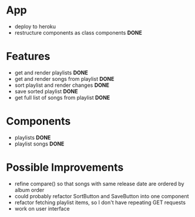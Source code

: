 # App

-   deploy to heroku
-   restructure components as class components **DONE**

# Features

-   get and render playlists **DONE**
-   get and render songs from playlist **DONE**
-   sort playlist and render changes **DONE**
-   save sorted playlist **DONE**
-   get full list of songs from playlist **DONE**

# Components

-   playlists **DONE**
-   playlist songs **DONE**

# Possible Improvements

-   refine compare() so that songs with same release date are ordered by album order
-   could probably refactor SortButton and SaveButton into one component
-   refactor fetching playlist items, so I don't have repeating GET requests
-   work on user interface
